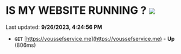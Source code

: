 # IS MY WEBSITE RUNNING ? [![](https://img.shields.io/static/v1?label=Sponsor&message=%E2%9D%A4&logo=GitHub&color=%23fe8e86)](https://github.com/sponsors/<username>)

Last updated: **9/26/2023, 4:24:56 PM**

- `GET` [https://youssefservice.me](https://youssefservice.me) - **Up** (806ms)
